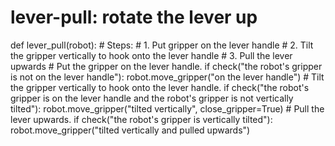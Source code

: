 # lever-pull: rotate the lever up
def lever_pull(robot):
    # Steps:
    #  1. Put gripper on the lever handle
    #  2. Tilt the gripper vertically to hook onto the lever handle
    #  3. Pull the lever upwards
    # Put the gripper on the lever handle.
    if check("the robot's gripper is not on the lever handle"):
        robot.move_gripper("on the lever handle")
    # Tilt the gripper vertically to hook onto the lever handle.
    if check("the robot's gripper is on the lever handle and the robot's gripper is not vertically tilted"):
        robot.move_gripper("tilted vertically", close_gripper=True)
    # Pull the lever upwards.
    if check("the robot's gripper is vertically tilted"):
        robot.move_gripper("tilted vertically and pulled upwards")